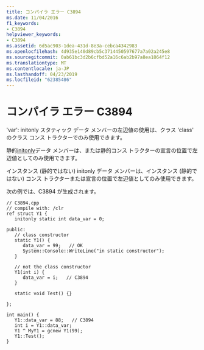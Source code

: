 ```yaml
---
title: コンパイラ エラー C3894
ms.date: 11/04/2016
f1_keywords:
- C3894
helpviewer_keywords:
- C3894
ms.assetid: 6d5ac903-1dea-431d-8e3a-cebca4342983
ms.openlocfilehash: 4d935e140d89cb5c3714450597677a7a02a245e8
ms.sourcegitcommit: 0ab61bc3d2b6cfbd52a16c6ab2b97a8ea1864f12
ms.translationtype: MT
ms.contentlocale: ja-JP
ms.lasthandoff: 04/23/2019
ms.locfileid: "62385486"
---
```

# <a name="compiler-error-c3894"></a>コンパイラ エラー C3894

'var': initonly スタティック データ メンバーの左辺値の使用は、クラス 'class' のクラス コンス トラクターでのみ使用できます。

静的[initonly](../../dotnet/initonly-cpp-cli.md)データ メンバーは、または静的コンス トラクターの宣言の位置で左辺値としてのみ使用できます。

インスタンス (静的ではない) initonly データ メンバーは、インスタンス (静的ではない) コンス トラクターまたは宣言の位置で左辺値としてのみ使用できます。

次の例では、C3894 が生成されます。

```
// C3894.cpp
// compile with: /clr
ref struct Y1 {
   initonly static int data_var = 0;

public:
   // class constructor
   static Y1() {
      data_var = 99;   // OK
      System::Console::WriteLine("in static constructor");
   }

   // not the class constructor
   Y1(int i) {
      data_var = i;   // C3894
   }

   static void Test() {}

};

int main() {
   Y1::data_var = 88;   // C3894
   int i = Y1::data_var;
   Y1 ^ MyY1 = gcnew Y1(99);
   Y1::Test();
}
```